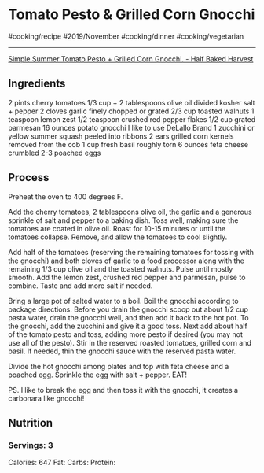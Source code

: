 # Tomato Pesto & Grilled Corn Gnocchi
#cooking/recipe #2019/November #cooking/dinner #cooking/vegetarian
- - - -
[Simple Summer Tomato Pesto + Grilled Corn Gnocchi. - Half Baked Harvest](https://www.halfbakedharvest.com/simple-summer-tomato-pesto-grilled-corn-gnocchi/)

## Ingredients
2 pints cherry tomatoes
1/3 cup + 2 tablespoons olive oil divided
kosher salt + pepper
2 cloves garlic finely chopped or grated
2/3 cup toasted walnuts
1 teaspoon lemon zest
1/2 teaspoon crushed red pepper flakes
1/2 cup grated parmesan
16 ounces potato gnocchi I like to use DeLallo Brand
1 zucchini or yellow summer squash peeled into ribbons
2 ears grilled corn kernels removed from the cob
1 cup fresh basil roughly torn
6 ounces feta cheese crumbled
2-3 poached eggs

## Process
Preheat the oven to 400 degrees F.

Add the cherry tomatoes, 2 tablespoons olive oil, the garlic and a generous sprinkle of salt and pepper to a baking dish. Toss well, making sure the tomatoes are coated in olive oil. Roast for 10-15 minutes or until the tomatoes collapse. Remove, and allow the tomatoes to cool slightly.

Add half of the tomatoes (reserving the remaining tomatoes for tossing with the gnocchi) and both cloves of garlic to a food processor along with the remaining 1/3 cup olive oil and the toasted walnuts. Pulse until mostly smooth. Add the lemon zest, crushed red pepper and parmesan, pulse to combine. Taste and add more salt if needed.

Bring a large pot of salted water to a boil. Boil the gnocchi according to package directions. Before you drain the gnocchi scoop out about 1/2 cup pasta water, drain the gnocchi well, and then add it back to the hot pot. To the gnocchi, add the zucchini and give it a good toss. Next add about half of the tomato pesto and toss, adding more pesto if desired (you may not use all of the pesto). Stir in the reserved roasted tomatoes, grilled corn and basil. If needed, thin the gnocchi sauce with the reserved pasta water.

Divide the hot gnocchi among plates and top with feta cheese and a poached egg. Sprinkle the egg with salt + pepper. EAT!

PS. I like to break the egg and then toss it with the gnocchi, it creates a carbonara like gnocchi!

## Nutrition
### Servings: 3
Calories: 647
Fat: 
Carbs: 
Protein: 